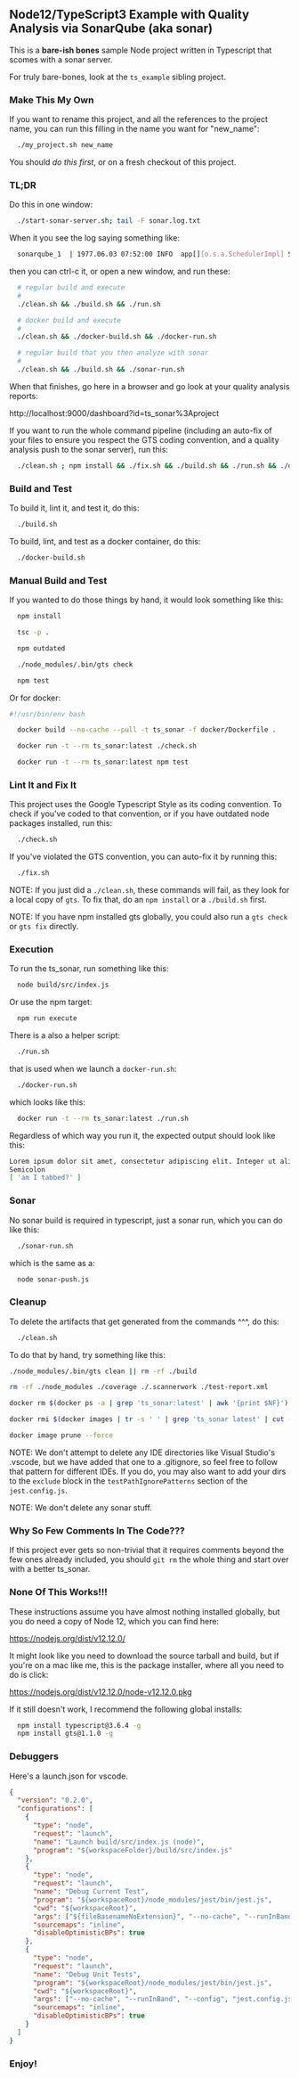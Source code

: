 ## Node12/TypeScript3 Example with Quality Analysis via SonarQube (aka sonar)


This is a **bare-ish bones** sample Node project written in Typescript that scomes with a sonar server.

For truly bare-bones, look at the `ts_example` sibling project.


### Make This My Own

If you want to rename this project, and all the references to the project name,
you can run this filling in the name you want for "new_name":

```bash
  ./my_project.sh new_name
```

You should *do this first*, or on a fresh checkout of this project.


### TL;DR

Do this in one window:

```bash
  ./start-sonar-server.sh; tail -F sonar.log.txt
```

When it you see the log saying something like:

```bash
  sonarqube_1  | 1977.06.03 07:52:00 INFO  app[][o.s.a.SchedulerImpl] SonarQube is up
```

then you can ctrl-c it, or open a new window, and run these:

```bash
  # regular build and execute
  #
  ./clean.sh && ./build.sh && ./run.sh
```

```bash
  # docker build and execute
  #
  ./clean.sh && ./docker-build.sh && ./docker-run.sh
```

```bash
  # regular build that you then analyze with sonar
  #
  ./clean.sh && ./build.sh && ./sonar-run.sh
```

When that finishes, go here in a browser and go look at
your quality analysis reports:

  http://localhost:9000/dashboard?id=ts_sonar%3Aproject


If you want to run the whole command pipeline (including an auto-fix of your files
to ensure you respect the GTS coding convention, and a quality analysis push to the
sonar server), run this:

```bash
  ./clean.sh ; npm install && ./fix.sh && ./build.sh && ./run.sh && ./docker-build.sh && ./docker-run.sh && ./sonar-run.sh
```


### Build and Test

To build it, lint it, and test it, do this:

```bash
  ./build.sh
```

To build, lint, and test as a docker container, do this:

```bash
  ./docker-build.sh 
```

### Manual Build and Test

If you wanted to do those things by hand, it would look something like this:

```bash
  npm install

  tsc -p .

  npm outdated

  ./node_modules/.bin/gts check

  npm test
```

Or for docker:

```bash
#!/usr/bin/env bash

  docker build --no-cache --pull -t ts_sonar -f docker/Dockerfile .

  docker run -t --rm ts_sonar:latest ./check.sh

  docker run -t --rm ts_sonar:latest npm test
```

### Lint It and Fix It

This project uses the Google Typescript Style as its coding convention.
To check if you've coded to that convention, or if you have outdated
node packages installed, run this:

```bash
  ./check.sh
```

If you've violated the GTS convention, you can auto-fix it by running this:

```bash
  ./fix.sh
```

NOTE: If you just did a `./clean.sh`, these commands will fail, as they look
for a local copy of `gts`. To fix that, do an `npm install` or a `./build.sh` first.

NOTE: If you have npm installed gts globally, you could also run a `gts check` or `gts fix` directly.


### Execution

To run the ts_sonar, run something like this:

```bash
  node build/src/index.js
```

Or use the npm target:

```bash
  npm run execute
```

There is a also a helper script:

```bash
  ./run.sh
```

that is used when we launch a `docker-run.sh`:

```bash
  ./docker-run.sh
```

which looks like this:

```bash
  docker run -t --rm ts_sonar:latest ./run.sh
```

Regardless of which way you run it, the expected output should look like this:

```bash
Lorem ipsum dolor sit amet, consectetur adipiscing elit. Integer ut aliquet diam.
Semicolon
[ 'am I tabbed?' ]
```

### Sonar

No sonar build is required in typescript, just a sonar run, which you can do like this:

```bash
  ./sonar-run.sh
```

which is the same as a:

```bash
  node sonar-push.js
```


### Cleanup

To delete the artifacts that get generated from the commands ^^^, do this:

```bash
  ./clean.sh
```

To do that by hand, try something like this:

```bash
./node_modules/.bin/gts clean || rm -rf ./build

rm -rf ./node_modules ./coverage ./.scannerwork ./test-report.xml

docker rm $(docker ps -a | grep 'ts_sonar:latest' | awk '{print $NF}')

docker rmi $(docker images | tr -s ' ' | grep 'ts_sonar latest' | cut -d' ' -f3)

docker image prune --force
```

NOTE: We don't attempt to delete any IDE directories like Visual Studio's .vscode,
but we have added that one to a .gitignore, so feel free to follow that pattern for
different IDEs. If you do, you may also want to add your dirs to the `exclude` block
in the `testPathIgnorePatterns` section of the `jest.config.js`.

NOTE: We don't delete any sonar stuff.


### Why So Few Comments In The Code???

If this project ever gets so non-trivial that it requires comments beyond the few ones
already included, you should `git rm` the whole thing and start over with a better ts_sonar.


### None Of This Works!!!

These instructions assume you have almost nothing installed globally,
but you do need a copy of Node 12, which you can find here:

https://nodejs.org/dist/v12.12.0/

It might look like you need to download the source tarball and build,
but if you're on a mac like me, this is the package installer, where
all you need to do is click:

https://nodejs.org/dist/v12.12.0/node-v12.12.0.pkg

If it still doesn't work, I recommend the following global installs:
```bash
  npm install typescript@3.6.4 -g
  npm install gts@1.1.0 -g
```


### Debuggers

Here's a launch.json for vscode.


```json
{
  "version": "0.2.0",
  "configurations": [
    {
      "type": "node",
      "request": "launch",
      "name": "Launch build/src/index.js (node)",
      "program": "${workspaceFolder}/build/src/index.js"
    },
    {
      "type": "node",
      "request": "launch",
      "name": "Debug Current Test",
      "program": "${workspaceRoot}/node_modules/jest/bin/jest.js",
      "cwd": "${workspaceRoot}",
      "args": ["${fileBasenameNoExtension}", "--no-cache", "--runInBand", "--config", "jest.config.js"],
      "sourcemaps": "inline",
      "disableOptimisticBPs": true
    },
    {
      "type": "node",
      "request": "launch",
      "name": "Debug Unit Tests",
      "program": "${workspaceRoot}/node_modules/jest/bin/jest.js",
      "cwd": "${workspaceRoot}",
      "args": ["--no-cache", "--runInBand", "--config", "jest.config.js", "--testPathPattern='/test/'"],
      "sourcemaps": "inline",
      "disableOptimisticBPs": true
    }
  ]
}
```


### Enjoy!

